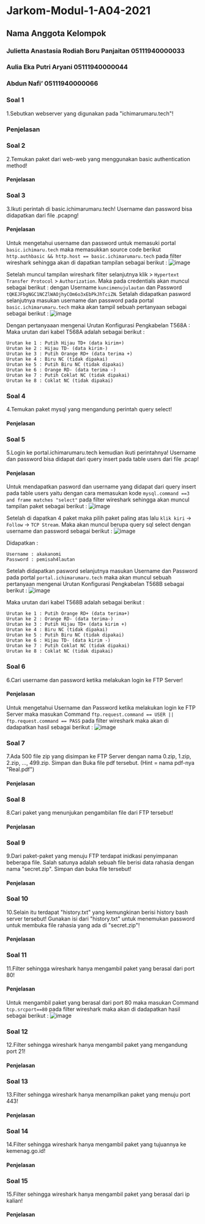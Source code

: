 # Jarkom-Modul-1-A04-2021

## Nama Anggota Kelompok 
### Julietta Anastasia Rodiah Boru Panjaitan  05111940000033 
### Aulia Eka Putri Aryani				            05111940000044 
### Abdun Nafi’					                      05111940000066 



### Soal 1
   1.Sebutkan webserver yang digunakan pada "ichimarumaru.tech"! 
### Penjelasan



### Soal 2
   2.Temukan paket dari web-web yang menggunakan basic authentication method! 
#### Penjelasan



### Soal 3
3.Ikuti perintah di basic.ichimarumaru.tech! Username dan password bisa didapatkan dari file .pcapng!
#### Penjelasan
Untuk mengetahui username dan password untuk memasuki portal ``` basic.ichimaru.tech ``` maka memasukkan source code berikut ```http.authbasic && http.host == basic.ichimarumaru.tech``` pada filter wireshark sehingga akan di dapatkan tampilan sebagai berikut :
![image](https://github.com/auliaaepa/Jarkom-Modul-1-A04-2021/blob/master/img/3a.png)

Setelah muncul tampilan wireshark filter selanjutnya klik > ```Hypertext Transfer Protocol``` > ```Authorization```. Maka pada credentials akan muncul sebagai berikut :
dengan Username ```kuncimenujulautan``` dan Password ```tQKEJFbgNGC1NCZlWAOjhyCOm6o3xEbPkJhTciZN```. Setalah didapatkan pasword selanjutnya masukan username dan password 
pada portal ```basic.ichimarumaru.tech``` maka akan tampil sebuah pertanyaan sebagai sebagai berikut :
![image](https://github.com/auliaaepa/Jarkom-Modul-1-A04-2021/blob/master/img/3b.png)

Dengan pertanyaaan mengenai Urutan Konfigurasi Pengkabelan T568A : 
Maka urutan dari kabel T568A adalah sebagai berikut :
```
Urutan ke 1 : Putih Hijau TD+ (data kirim+)
Urutan ke 2 : Hijau TD- (data kirim-)
Urutan ke 3 : Putih Orange RD+ (data terima +)
Urutan ke 4 : Biru NC (tidak dipakai)
Urutan ke 5 : Putih Biru NC (tidak dipakai)
Urutan ke 6 : Orange RD- (data terima -)
Urutan ke 7 : Putih Coklat NC (tidak dipakai)
Urutan ke 8 : Coklat NC (tidak dipakai)
```



### Soal 4
4.Temukan paket mysql yang mengandung perintah query select! 
#### Penjelasan



### Soal 5
5.Login ke portal.ichimarumaru.tech kemudian ikuti perintahnya! Username dan password bisa didapat dari query insert pada table users dari file .pcap!
#### Penjelasan
Untuk mendapatkan pasword dan username yang didapat dari query insert  pada table users yaitu dengan cara memasukan kode ```mysql.command ==3 and frame matches "select"```
pada filter wireshark sehingga akan muncul tampilan paket sebagai berikut :
![image](https://github.com/auliaaepa/Jarkom-Modul-1-A04-2021/blob/master/img/5a.png)

Setelah di dapatkan 4 paket maka pilih paket paling atas lalu ```klik kiri``` -> ```Follow``` -> ```TCP Stream```. Maka akan muncul berupa query sql select dengan username dan 
password sebagai berikut :
![image](https://github.com/auliaaepa/Jarkom-Modul-1-A04-2021/blob/master/img/5b.png)

Didapatkan : 
```
Username : akakanomi
Password : pemisah4lautan
```
Setelah didapatkan pasword selanjutnya masukan Username dan Password pada portal ```portal.ichimarumaru.tech``` maka akan muncul sebuah pertanyaan mengenai Urutan Konfigurasi Pengkabelan T568B sebagai berikut :
![image](https://github.com/auliaaepa/Jarkom-Modul-1-A04-2021/blob/master/img/5c.png)


Maka urutan dari kabel T568B adalah sebagai berikut :
```
Urutan ke 1 : Putih Orange RD+ (data terima+)
Urutan ke 2 : Orange RD- (data terima-)
Urutan ke 3 : Putih Hijau TD+ (data kirim +)
Urutan ke 4 : Biru NC (tidak dipakai)
Urutan ke 5 : Putih Biru NC (tidak dipakai)
Urutan ke 6 : Hijau TD- (data kirim -)
Urutan ke 7 : Putih Coklat NC (tidak dipakai)
Urutan ke 8 : Coklat NC (tidak dipakai)
```




### Soal 6
6.Cari username dan password ketika melakukan login ke FTP Server!
#### Penjelasan
Untuk mengetahui Username dan Password ketika melakukan login ke FTP Server maka masukan Command ```ftp.request.command == USER || ftp.request.command == PASS```
pada filter wireshark maka akan di dadapatkan hasil sebagai berikut :
![image](https://github.com/auliaaepa/Jarkom-Modul-1-A04-2021/blob/master/img/6a.png)


### Soal 7
7.Ada 500 file zip yang disimpan ke FTP Server dengan nama 0.zip, 1.zip, 2.zip, ..., 499.zip. Simpan dan Buka file pdf tersebut. (Hint = nama pdf-nya "Real.pdf")
#### Penjelasan



### Soal 8
8.Cari paket yang menunjukan pengambilan file dari FTP tersebut!
#### Penjelasan



### Soal 9
9.Dari paket-paket yang menuju FTP terdapat inidkasi penyimpanan beberapa file. Salah satunya adalah sebuah file berisi data rahasia dengan nama "secret.zip". Simpan dan buka file tersebut!
#### Penjelasan



### Soal 10
10.Selain itu terdapat "history.txt" yang kemungkinan berisi history bash server tersebut! Gunakan isi dari "history.txt" untuk menemukan password untuk membuka file rahasia yang ada di "secret.zip"!
#### Penjelasan


### Soal 11
11.Filter sehingga wireshark hanya mengambil paket yang berasal dari port 80! 
#### Penjelasan
Untuk mengambil paket yang berasal dari port 80 maka masukan Command ```tcp.srcport==80```
pada filter wireshark maka akan di dadapatkan hasil sebagai berikut :
![image](https://github.com/auliaaepa/Jarkom-Modul-1-A04-2021/blob/master/img/11a.png)


### Soal 12
12.Filter sehingga wireshark hanya mengambil paket yang mengandung port 21!
#### Penjelasan


### Soal 13
13.Filter sehingga wireshark hanya menampilkan paket yang menuju port 443!
#### Penjelasan


### Soal 14
14.Filter sehingga wireshark hanya mengambil paket yang tujuannya ke kemenag.go.id!
#### Penjelasan


### Soal 15
15.Filter sehingga wireshark hanya mengambil paket yang berasal dari ip kalian!
#### Penjelasan











